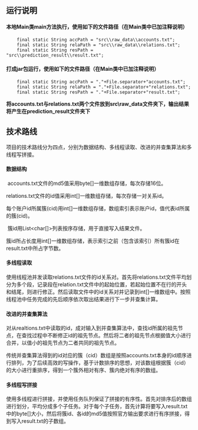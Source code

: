 ## 运行说明
#### 本地Main类main方法执行，使用如下的文件路径（在Main类中已加注释说明）
```
    final static String accPath = "src\\raw_data\\accounts.txt";
    final static String relaPath = "src\\raw_data\\relations.txt";
    final static String resPath = "src\\prediction_result\\result.txt";
```
#### 打成jar包运行，使用如下的文件路径（在Main类中已加注释说明）

```
    final static String accPath = "."+File.separator+"accounts.txt";
    final static String relaPath = "."+File.separator+"relations.txt";
    final static String resPath = "."+File.separator+"result.txt";
```
**将accounts.txt与relations.txt两个文件放到src\raw_data文件夹下，输出结果将产生在prediction_result文件夹下**

## 技术路线

项目的技术路线分为四点，分别为数据结构、多线程读取、改进的并查集算法和多线程写拼接。

####  数据结构

​	accounts.txt文件的md5值采用byte[]一维数组存储，每次存储16位。

​    relations.txt文件的id值采用int[]一维数组存储，每次存储一对关系id。

​    每个账户id所属簇(cid)用int[]一维数组存储，数组索引表示账户id，值代表id所属的簇(cid)。

​    簇id用List<char[]>列表按序存储，用于直接写入结果文件。

​    簇id所占长度用int[]一维数组存储，表示索引之前（包含该索引）所有簇id在result.txt中所占字节数。

#### 多线程读取

使用线程池并发读取relations.txt文件的id关系对。首先将relations.txt文件平均划分为多个段，记录段在relation.txt文件中的起始位置，若起始位置不在行的开头和结尾，则进行修正。然后读取文件中的id关系对并记录到int[]一维数组中。按照线程池中任务完成的先后顺序依次取出结果进行下一步并查集计算。

#### 改进的并查集算法

对从realtions.txt中读取的id，成对输入到并查集算法中，查找id所属的祖先节点，在查找过程中不断修正id的祖先节点。然后将二者的祖先节点根据值大小进行合并，以值小的祖先节点为二者共同的祖先节点。

传统并查集算法得到的id对应的簇（cid）数组是按照accounts.txt本身的id顺序进行排列，为了后续高效的写操作，基于计数排序的思想，对该数组根据簇（cid）的大小进行重排序，得到一个簇外相对有序、簇内绝对有序的数组。

#### 多线程写拼接

使用多线程进行拼接，并使用任务队列保证了拼接的有序性。首先对排序后的数组进行划分，平均分成多个子任务。对于每个子任务，首先计算将要写入result.txt中的byte[]大小，然后将簇id、各id的md5值按照官方输出要求进行有序拼接，得到写入result.txt的子数组。